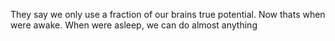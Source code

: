 They say we only use a fraction of our brains true potential. Now thats when were awake. When were asleep, we can do almost anything
